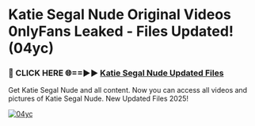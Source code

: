 # Katie Segal Nude Original Videos 0nlyFans Leaked - Files Updated! (04yc)

<h3>🔴 CLICK HERE 🌐==►► <a href="https://tinyurl.com/4mcuefdz" rel="nofollow">Katie Segal Nude Updated Files</a></h3>

Get Katie Segal Nude and all content. Now you can access all videos and pictures of Katie Segal Nude. New Updated Files 2025!

[![04yc](https://i.imgur.com/StAQSOY.gif)](https://tinyurl.com/4mcuefdz)
